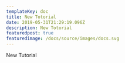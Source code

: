 ```yaml
---
templateKey: doc
title: New Totorial
date: 2019-05-31T21:29:19.096Z
description: New Totorial
featuredpost: true
featuredimage: /docs/source/images/docs.svg
---
```

New Tutorial
